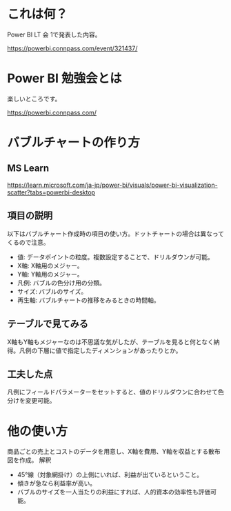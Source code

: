 # これは何？
Power BI LT 会 1で発表した内容。

https://powerbi.connpass.com/event/321437/


# Power BI 勉強会とは
楽しいところです。

https://powerbi.connpass.com/


# バブルチャートの作り方
## MS Learn

https://learn.microsoft.com/ja-jp/power-bi/visuals/power-bi-visualization-scatter?tabs=powerbi-desktop

## 項目の説明
以下はバブルチャート作成時の項目の使い方。ドットチャートの場合は異なってくるので注意。
- 値: データポイントの粒度。複数設定することで、ドリルダウンが可能。
- X軸: X軸用のメジャー。
- Y軸: Y軸用のメジャー。
- 凡例: バブルの色分け用の分類。
- サイズ: バブルのサイズ。
- 再生軸: バブルチャートの推移をみるときの時間軸。

## テーブルで見てみる
X軸もY軸もメジャーなのは不思議な気がしたが、テーブルを見ると何となく納得。凡例の下層に値で指定したディメンションがあったりとか。

## 工夫した点
凡例にフィールドパラメーターをセットすると、値のドリルダウンに合わせて色分けを変更可能。

# 他の使い方
商品ごとの売上とコストのデータを用意し、X軸を費用、Y軸を収益とする散布図を作成。
解釈
- 45°線（対象網掛け）の上側にいれば、利益が出ているということ。
- 傾きが急なら利益率が高い。
- バブルのサイズを一人当たりの利益にすれば、人的資本の効率性も評価可能。
